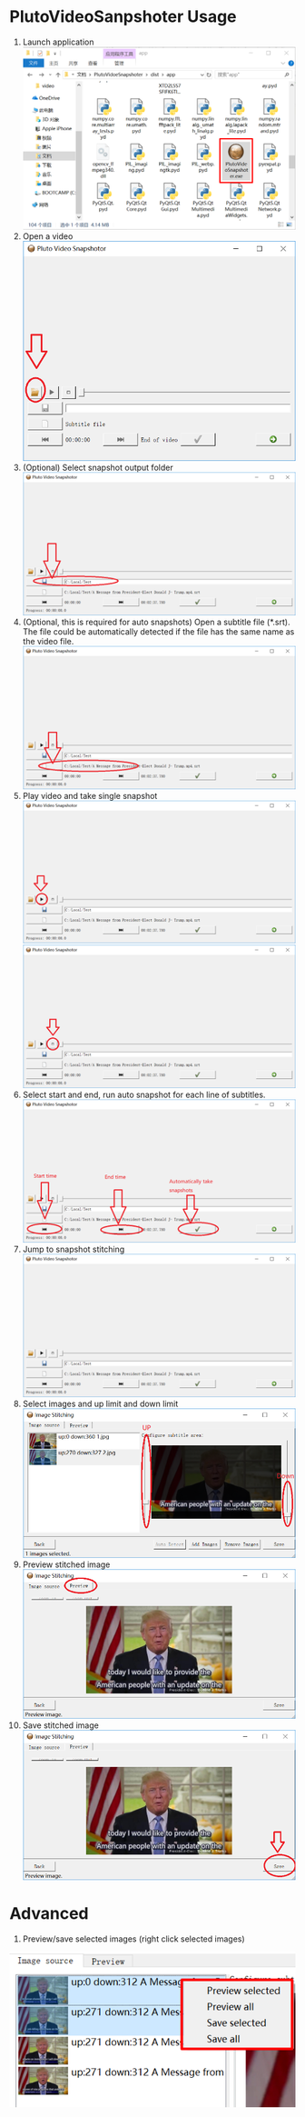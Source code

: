 PlutoVideoSanpshoter Usage
====

1. Launch application
![Launch](images/usage/screenshot_exe.png)
1. Open a video
![Open a video](images/usage/screenshot_open.png)
1. (Optional) Select snapshot output folder
![Output folder](images/usage/screenshot_output.png)
1. (Optional, this is required for auto snapshots) Open a subtitle file (*.srt). The file could be automatically detected if the file has the same name as the video file.
![Open srt file](images/usage/screenshot_srt.png)
1. Play video and take single snapshot
![Play](images/usage/screenshot_play.png)
![Single snapshot](images/usage/screenshot_single.png)
1. Select start and end, run auto snapshot for each line of subtitles.
![Task](images/usage/screenshot_task.png)
1. Jump to snapshot stitching
![Jump](images/usage/screenshot_jump.png)
1. Select images and up limit and down limit
![Up and Down limit](images/usage/screenshot_updown.png)
1. Preview stitched image
![Jump](images/usage/screenshot_preview.png)
1. Save stitched image
![Save](images/usage/screenshot_save.png)

# Advanced

1. Preview/save selected images (right click selected images)

![Save](images/usage/screenshot_preview_selected.png)


